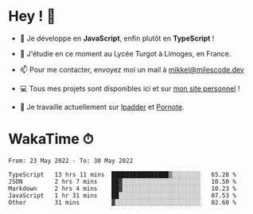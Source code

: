 # Hey ! 🌃

- 🔭 Je développe en **JavaScript**, enfin plutôt en **TypeScript** !

- 🌱 J'étudie en ce moment au Lycée Turgot à Limoges, en France.

- 📫 Pour me contacter, envoyez moi un mail à <a href="mailto:mikkel@milescode.dev">mikkel@milescode.dev</a>

- 💻 Tous mes projets sont disponibles ici et sur <a href="https://www.vexcited.ml">mon site personnel</a> !

- 👀 Je travaille actuellement sur [lpadder](https://github.com/Vexcited/lpadder) et [Pornote](https://github.com/Vexcited/Pornote).

# WakaTime ⏱

<!--START_SECTION:waka-->

```text
From: 23 May 2022 - To: 30 May 2022

TypeScript   13 hrs 11 mins  ████████████████▒░░░░░░░░   65.28 %
JSON         2 hrs 7 mins    ██▓░░░░░░░░░░░░░░░░░░░░░░   10.50 %
Markdown     2 hrs 4 mins    ██▓░░░░░░░░░░░░░░░░░░░░░░   10.23 %
JavaScript   1 hr 31 mins    ██░░░░░░░░░░░░░░░░░░░░░░░   07.53 %
Other        31 mins         ▓░░░░░░░░░░░░░░░░░░░░░░░░   02.60 %
```

<!--END_SECTION:waka-->

